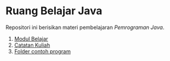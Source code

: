 # Ruang Belajar Java

Repositori ini berisikan materi pembelajaran _Pemrograman Java_.

1. [Modul Belajar](docs/README.md)
2. [Catatan Kuliah](catatan.md)
3. [Folder contoh program](src/) 